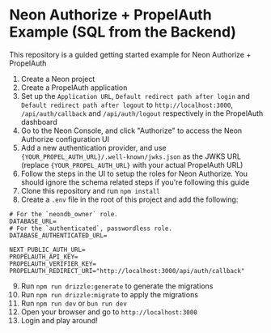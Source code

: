 # Neon Authorize + PropelAuth Example (SQL from the Backend)

This repository is a guided getting started example for Neon Authorize + PropelAuth

1. Create a Neon project
2. Create a PropelAuth application
3. Set up the `Application URL`, `Default redirect path after login` and `Default redirect path after logout` to `http://localhost:3000`, `/api/auth/callback` and `/api/auth/logout` respectively in the PropelAuth dashboard
4. Go to the Neon Console, and click "Authorize" to access the Neon Authorize configuration UI
5. Add a new authentication provider, and use `{YOUR_PROPEL_AUTH_URL}/.well-known/jwks.json` as the JWKS URL (replace `{YOUR_PROPEL_AUTH_URL}` with your actual PropelAuth URL)
6. Follow the steps in the UI to setup the roles for Neon Authorize. You should ignore the schema related steps if you're following this guide
7. Clone this repository and run `npm install`
8. Create a `.env` file in the root of this project and add the following:

```
# For the `neondb_owner` role.
DATABASE_URL=
# For the `authenticated`, passwordless role.
DATABASE_AUTHENTICATED_URL=

NEXT_PUBLIC_AUTH_URL=
PROPELAUTH_API_KEY=
PROPELAUTH_VERIFIER_KEY=
PROPELAUTH_REDIRECT_URI="http://localhost:3000/api/auth/callback"
```

9. Run `npm run drizzle:generate` to generate the migrations
9. Run `npm run drizzle:migrate` to apply the migrations
10. Run `npm run dev` or `bun run dev`
11. Open your browser and go to `http://localhost:3000`
12. Login and play around!
